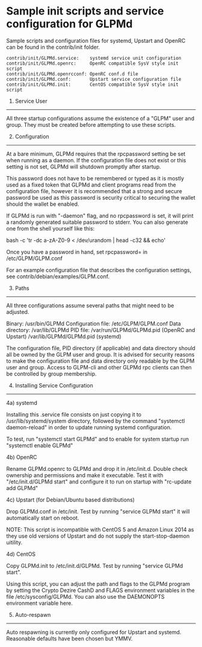Sample init scripts and service configuration for GLPMd
==========================================================

Sample scripts and configuration files for systemd, Upstart and OpenRC
can be found in the contrib/init folder.

    contrib/init/GLPMd.service:    systemd service unit configuration
    contrib/init/GLPMd.openrc:     OpenRC compatible SysV style init script
    contrib/init/GLPMd.openrcconf: OpenRC conf.d file
    contrib/init/GLPMd.conf:       Upstart service configuration file
    contrib/init/GLPMd.init:       CentOS compatible SysV style init script

1. Service User
---------------------------------

All three startup configurations assume the existence of a "GLPM" user
and group.  They must be created before attempting to use these scripts.

2. Configuration
---------------------------------

At a bare minimum, GLPMd requires that the rpcpassword setting be set
when running as a daemon.  If the configuration file does not exist or this
setting is not set, GLPMd will shutdown promptly after startup.

This password does not have to be remembered or typed as it is mostly used
as a fixed token that GLPMd and client programs read from the configuration
file, however it is recommended that a strong and secure password be used
as this password is security critical to securing the wallet should the
wallet be enabled.

If GLPMd is run with "-daemon" flag, and no rpcpassword is set, it will
print a randomly generated suitable password to stderr.  You can also
generate one from the shell yourself like this:

bash -c 'tr -dc a-zA-Z0-9 < /dev/urandom | head -c32 && echo'

Once you have a password in hand, set rpcpassword= in /etc/GLPM/GLPM.conf

For an example configuration file that describes the configuration settings,
see contrib/debian/examples/GLPM.conf.

3. Paths
---------------------------------

All three configurations assume several paths that might need to be adjusted.

Binary:              /usr/bin/GLPMd
Configuration file:  /etc/GLPM/GLPM.conf
Data directory:      /var/lib/GLPMd
PID file:            /var/run/GLPMd/GLPMd.pid (OpenRC and Upstart)
                     /var/lib/GLPMd/GLPMd.pid (systemd)

The configuration file, PID directory (if applicable) and data directory
should all be owned by the GLPM user and group.  It is advised for security
reasons to make the configuration file and data directory only readable by the
GLPM user and group.  Access to GLPM-cli and other GLPMd rpc clients
can then be controlled by group membership.

4. Installing Service Configuration
-----------------------------------

4a) systemd

Installing this .service file consists on just copying it to
/usr/lib/systemd/system directory, followed by the command
"systemctl daemon-reload" in order to update running systemd configuration.

To test, run "systemctl start GLPMd" and to enable for system startup run
"systemctl enable GLPMd"

4b) OpenRC

Rename GLPMd.openrc to GLPMd and drop it in /etc/init.d.  Double
check ownership and permissions and make it executable.  Test it with
"/etc/init.d/GLPMd start" and configure it to run on startup with
"rc-update add GLPMd"

4c) Upstart (for Debian/Ubuntu based distributions)

Drop GLPMd.conf in /etc/init.  Test by running "service GLPMd start"
it will automatically start on reboot.

NOTE: This script is incompatible with CentOS 5 and Amazon Linux 2014 as they
use old versions of Upstart and do not supply the start-stop-daemon uitility.

4d) CentOS

Copy GLPMd.init to /etc/init.d/GLPMd. Test by running "service GLPMd start".

Using this script, you can adjust the path and flags to the GLPMd program by
setting the Crypto Dezire CashD and FLAGS environment variables in the file
/etc/sysconfig/GLPMd. You can also use the DAEMONOPTS environment variable here.

5. Auto-respawn
-----------------------------------

Auto respawning is currently only configured for Upstart and systemd.
Reasonable defaults have been chosen but YMMV.
